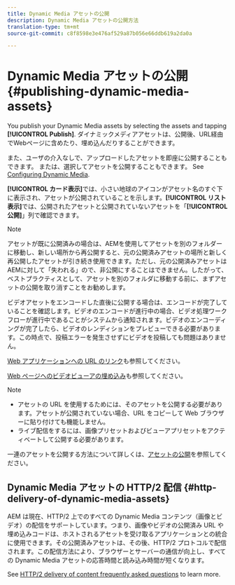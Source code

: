 ```yaml
---
title: Dynamic Media アセットの公開
description: Dynamic Media アセットの公開方法
translation-type: tm+mt
source-git-commit: c8f8598e3e476af529a87b056e66ddb619a2da0a

---
```



# Dynamic Media アセットの公開 {#publishing-dynamic-media-assets}

You publish your Dynamic Media assets by selecting the assets and tapping **[!UICONTROL Publish]**. ダイナミックメディアアセットは、公開後、URL経由でWebページに含めたり、埋め込んだりすることができます。

また、ユーザの介入なしで、アップロードしたアセットを即座に公開することもできます。 または、選択してアセットを公開することもできます。 See [Configuring Dynamic Media](config-dm.md).

**[!UICONTROL カード表示]**&#x200B;では、小さい地球のアイコンがアセット名のすぐ下に表示され、アセットが公開されていることを示します。**[!UICONTROL リスト表示]**&#x200B;では、公開されたアセットと公開されていないアセットを「**[!UICONTROL 公開]**」列で確認できます。

>[!NOTE]
>
>アセットが既に公開済みの場合は、AEMを使用してアセットを別のフォルダーに移動し、新しい場所から再公開すると、元の公開済みアセットの場所と新しく再公開したアセットが引き続き使用できます。ただし、元の公開済みアセットはAEMに対して「失われる」ので、非公開にすることはできません。したがって、ベストプラクティスとして、アセットを別のフォルダに移動する前に、まずアセットの公開を取り消すことをお勧めします。

ビデオアセットをエンコードした直後に公開する場合は、エンコードが完了していることを確認します。ビデオのエンコードが進行中の場合、ビデオ処理ワークフローが進行中であることがシステムから通知されます。ビデオのエンコーディングが完了したら、ビデオのレンディションをプレビューできる必要があります。この時点で、投稿エラーを発生させずにビデオを投稿しても問題はありません。

[Web アプリケーションへの URL のリンク](linking-urls-to-yourwebapplication.md)も参照してください。

[Web ページへのビデオビューアの埋め込み](embed-code.md)も参照してください。

>[!NOTE]
>
>* アセットの URL を使用するためには、そのアセットを公開する必要があります。アセットが公開されていない場合、URL をコピーして Web ブラウザーに貼り付けても機能しません。
>* ライブ配信をするには、画像プリセットおよびビューアプリセットをアクティベートして公開する必要があります。
>



一連のアセットを公開する方法について詳しくは、[アセットの公開](/help/assets/manage-digital-assets.md)を参照してください。

## Dynamic Media アセットの HTTP/2 配信 {#http-delivery-of-dynamic-media-assets}

AEM は現在、HTTP/2 上でのすべての Dynamic Media コンテンツ（画像とビデオ）の配信をサポートしています。つまり、画像やビデオの公開済み URL や埋め込みコードは、ホストされるアセットを受け取るアプリケーションとの統合に使用できます。その公開済みアセットは、その後、HTTP/2 プロトコルで配信されます。この配信方法により、ブラウザーとサーバーの通信が向上し、すべての Dynamic Media アセットの応答時間と読み込み時間が短くなります。

See [HTTP/2 delivery of content frequently asked questions](/help/assets/dynamic-media/http2faq.md) to learn more.
<!--this md file used to reside under sites-administering-->
